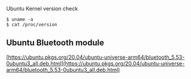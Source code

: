 Ubuntu Kernel version check
```shell
$ uname -a
$ cat /proc/version
```


## Ubuntu Bluetooth module
[https://ubuntu.pkgs.org/20.04/ubuntu-universe-arm64/bluetooth_5.53-0ubuntu3_all.deb.html](https://ubuntu.pkgs.org/20.04/ubuntu-universe-arm64/bluetooth_5.53-0ubuntu3_all.deb.html)
